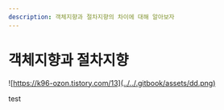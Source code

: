 ```yaml
---
description: 객체지향과 절차지향의 차이에 대해 알아보자
---
```


# 객체지향과 절차지향

![https://k96-ozon.tistory.com/13](../../.gitbook/assets/dd.png)

test

